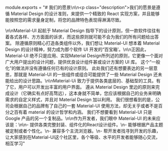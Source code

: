 module.exports = "# 我们的愿景\n\n<p class=\"description\">我们的愿景是遵循 Material Design 的设计准则，来提供一个精致的 React 实现方案，并且能够能按照您的需求量身定制，将您的品牌特色表现得淋漓尽致。</p>\n\nMaterial-UI 起航于 Material Design 指导下的设计原则，但一款软件往往有着各式各样、方方面面的诉求，而这些原则就可能不会为我们的所有问题给出答案。 除遵循原则精心打造各类组件以外，我们想让 Material-UI 想本着 Material Design 的设计精神，努力成为那个软件 UI 开发的“百宝箱’。\n\n正因此，Material-UI 绝不只是应用、实现Material Design所列述的原则，它更像一个面对广大用户提出的设计问题，提供优良设计组件甚或设计方案的 UI 库。 这个“一般化”的做法并没有遵循任何已有的设计原则。 此处我们还有想要表达的另一层意思，那就是 Material-UI 的一些组件或组合可能提供了一些 Material Design 还未能给出的设计思路。\n\nMaterial-Ui 致力于提供各类底层的、基础型的工具。有了它，用户可以开发出丰富的用户界面。 遵从 Material Design 里边的原则来完成设计（它确实有点好高骛远），这本身就不简单，您应该根据自己的业务来明确需求的自定义样式，并且对 Material Design 加以利用。 我们很想看到的是，公司会根据自己的品牌有了自己的一套 Material-UI 使用方法，却无关乎或者不是百分之百有着 material 的设计哲学和内涵。 我们不想要看到 Material-UI 只是 Google 产品的另一个复制品。\n\n作为开发者，我们眼中 Material-UI 的未来应该是：\n\n- 提供各类完整封装、组件化的React设计组件。\n- 能够根据产品主题被定制或者个性化。\n- 兼容多个主流浏览器。\n- 帮开发者找寻到开发的乐趣，让大家感到在Material-UI这个社区里，各个等级、水平的开发者能够随心交流，相互学习"